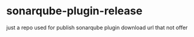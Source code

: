 # sonarqube-plugin-release

just a repo used for publish sonarqube plugin download url that not offer
